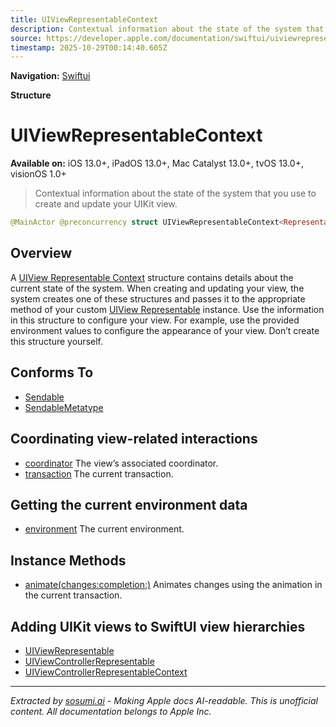 ```yaml
---
title: UIViewRepresentableContext
description: Contextual information about the state of the system that you use to create and update your UIKit view.
source: https://developer.apple.com/documentation/swiftui/uiviewrepresentablecontext
timestamp: 2025-10-29T00:14:40.605Z
---
```


**Navigation:** [Swiftui](/documentation/swiftui)

**Structure**

# UIViewRepresentableContext

**Available on:** iOS 13.0+, iPadOS 13.0+, Mac Catalyst 13.0+, tvOS 13.0+, visionOS 1.0+

> Contextual information about the state of the system that you use to create and update your UIKit view.

```swift
@MainActor @preconcurrency struct UIViewRepresentableContext<Representable> where Representable : UIViewRepresentable
```

## Overview

A [UIView Representable Context](/documentation/swiftui/uiviewrepresentablecontext) structure contains details about the current state of the system. When creating and updating your view, the system creates one of these structures and passes it to the appropriate method of your custom [UIView Representable](/documentation/swiftui/uiviewrepresentable) instance. Use the information in this structure to configure your view. For example, use the provided environment values to configure the appearance of your view. Don’t create this structure yourself.

## Conforms To

- [Sendable](/documentation/Swift/Sendable)
- [SendableMetatype](/documentation/Swift/SendableMetatype)

## Coordinating view-related interactions

- [coordinator](/documentation/swiftui/uiviewrepresentablecontext/coordinator) The view’s associated coordinator.
- [transaction](/documentation/swiftui/uiviewrepresentablecontext/transaction) The current transaction.

## Getting the current environment data

- [environment](/documentation/swiftui/uiviewrepresentablecontext/environment) The current environment.

## Instance Methods

- [animate(changes:completion:)](/documentation/swiftui/uiviewrepresentablecontext/animate(changes:completion:)) Animates changes using the animation in the current transaction.

## Adding UIKit views to SwiftUI view hierarchies

- [UIViewRepresentable](/documentation/swiftui/uiviewrepresentable)
- [UIViewControllerRepresentable](/documentation/swiftui/uiviewcontrollerrepresentable)
- [UIViewControllerRepresentableContext](/documentation/swiftui/uiviewcontrollerrepresentablecontext)

---

*Extracted by [sosumi.ai](https://sosumi.ai) - Making Apple docs AI-readable.*
*This is unofficial content. All documentation belongs to Apple Inc.*

